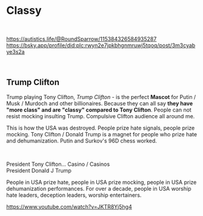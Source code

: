 # Classy

&nbsp;

https://autistics.life/@RoundSparrow/115384326584935287    
https://bsky.app/profile/did:plc:rwyn2e7jpkbhgnmruwj5tqoq/post/3m3cyabye3s2a    

&nbsp;

## Trump Clifton 

Trump playing Tony Clifton, *Trump Clifton* - is the perfect **Mascot** for Putin / Musk / Murdoch and other billionaires. Because they can all say **they have "more class" and are "classy" compared to Tony Clifton**. People can not resist mocking insulting Trump. Compulsive Clifton audience all around me.

This is how the USA was destroyed. People prize hate signals, people prize mocking. Tony Clifton / Donald Trump is a magnet for people who prize hate and dehumanization. Putin and Surkov's 96D chess worked.

&nbsp;

President Tony Clifton... Casino / Casinos    
President Donald J Trump     

People in USA prize hate, people in USA prize mocking, people in USA prize dehumanization performances. For over a decade, people in USA worship hate leaders, deception leaders, worship entertainers.

https://www.youtube.com/watch?v=JKTR8Yj5hg4

